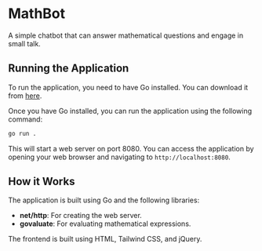 # MathBot

A simple chatbot that can answer mathematical questions and engage in small talk.

## Running the Application

To run the application, you need to have Go installed. You can download it from [here](https://golang.org/dl/).

Once you have Go installed, you can run the application using the following command:

```bash
go run .
```

This will start a web server on port 8080. You can access the application by opening your web browser and navigating to `http://localhost:8080`.

## How it Works

The application is built using Go and the following libraries:

*   **net/http**: For creating the web server.
*   **govaluate**: For evaluating mathematical expressions.

The frontend is built using HTML, Tailwind CSS, and jQuery.
